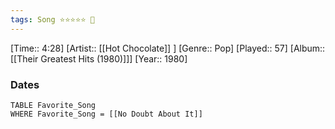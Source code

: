 ```yaml
---
tags: Song ⭐⭐⭐⭐⭐ 💛
---
```

[Time:: 4:28]
[Artist:: [[Hot Chocolate]] ]
[Genre:: Pop]
[Played:: 57]
[Album:: [[Their Greatest Hits (1980)]]]
[Year:: 1980]
### Dates
````dataview
TABLE Favorite_Song
WHERE Favorite_Song = [[No Doubt About It]]
````